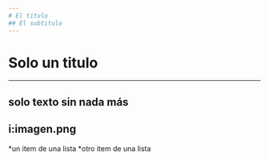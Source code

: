 ```yaml
---
# El titulo
## El subtitulo
---
```

# Solo un titulo
---
solo texto sin nada más
---
i:imagen.png
---
*un item de una lista
*otro item de una lista



